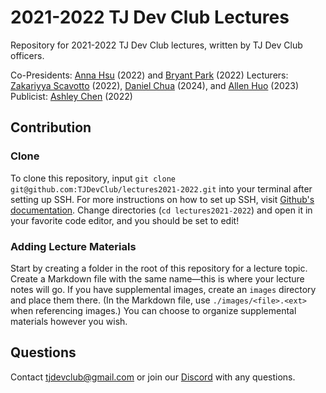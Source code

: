 # 2021-2022 TJ Dev Club Lectures

Repository for 2021-2022 TJ Dev Club lectures, written by TJ Dev Club officers.

Co-Presidents: [Anna Hsu](https://github.com/annaahsu) (2022) and [Bryant Park](https://github.com/bryantpark04) (2022)
Lecturers: [Zakariyya Scavotto](https://github.com/ZakariyyaScavotto) (2022), [Daniel Chua](https://github.com/danieljschua) (2024), and [Allen Huo](https://github.com/allenh99) (2023)
Publicist: [Ashley Chen](https://github.com/ashleychen738) (2022)

## Contribution

### Clone

To clone this repository, input `git clone git@github.com:TJDevClub/lectures2021-2022.git` into your terminal after setting up SSH. For more instructions on how to set up SSH, visit [Github's documentation](https://docs.github.com/en/github/authenticating-to-github/connecting-to-github-with-ssh/generating-a-new-ssh-key-and-adding-it-to-the-ssh-agent). Change directories (`cd lectures2021-2022`) and open it in your favorite code editor, and you should be set to edit!

### Adding Lecture Materials

Start by creating a folder in the root of this repository for a lecture topic. Create a Markdown file with the same name&mdash;this is where your lecture notes will go. If you have supplemental images, create an `images` directory and place them there. (In the Markdown file, use `./images/<file>.<ext>` when referencing images.) You can choose to organize supplemental materials however you wish.

## Questions

Contact [tjdevclub@gmail.com](mailto:tjdevclub@gmail.com) or join our [Discord](https://discord.gg/DsAqJ9d9fU) with any questions.